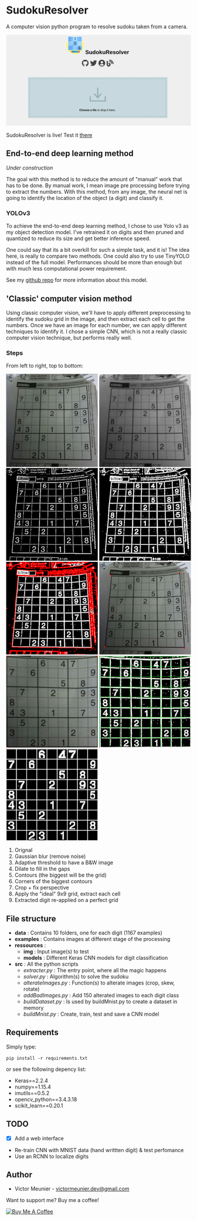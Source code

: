 # SudokuResolver

A computer vision python program to resolve sudoku taken from a camera.

<p align="center">
    <img src="ressources/web.png" alt="web itnerface screenshot">
</p>

SudokuResolver is live! Test it [there](http://projects.victormeunier.com/sudoku/sudoku.html)

## End-to-end deep learning method

*Under construction*

The goal with this method is to reduce the amount of "manual" work that has to be done. By manual work, I mean image pre processing before trying to extract the numbers. With this method, from any image, the neural net is going to identify the location of the object (a digit) and classify it.

### YOLOv3

To achieve the end-to-end deep learning method, I chose to use Yolo v3 as my object detection model. I've retrained it on digits and then pruned and quantized to reduce its size and get better inference speed.

One could say that its a bit overkill for such a simple task, and it is! The idea here, is really to compare two methods. One could also try to use TinyYOLO instead of the full model. Performances should be more than enough but with much less computational power requirement.

See my [github repo](https://github.com/MrEliptik/YOLOv3_digits.git) for more information about this model.

## 'Classic' computer vision method

Using classic computer vision, we'll have to apply different preprocessing to identify the sudoku grid in the image, and then extract each cell to get the numbers. Once we have an image for each number, we can apply different techniques to identify it. I chose a simple CNN, which is not a really classic computer vision technique, but performs really well.

### Steps

From left to right, top to bottom:

<p>
    <img src="examples/original.png" width=250>
    <img src="examples/blurred.png" width=250>
    <img src="examples/adaptive_treshold.png" width=250>
    <img src="examples/dilated.png" width=250>
    <img src="examples/contours.png" width=250>
    <img src="examples/corners.png" width=250>
    <img src="examples/cropped_perspective_fixed.png" width=250>
    <img src="examples/grid_applied.png" width=250>
    <img src="examples/result.png" width=250>
</p>

1. Orignal
2. Gaussian blur (remove noise)
3. Adaptive threshold to have a B&W image
4. Dilate to fill in the gaps
5. Contours (the biggest will be the grid)
6. Corners of the biggest contours
7. Crop + fix perspective
8. Apply the "ideal" 9x9 grid, extract each cell
9. Extracted digit re-applied on a perfect grid

## File structure

- **data**        : Contains 10 folders, one for each digit (1167 examples)
- **examples**    : Contains images at different stage of the processing
- **ressources**  :
  - **img**               : Input image(s) to test
  - **models**            : Different Keras CNN models for digit classification
- **src**         : All the python scripts
  - *extracter.py*      : The entry point, where all the magic happens
  - *solver.py*         : Algorithm(s) to solve the sudoku
  - *alterateImages.py* : Function(s) to alterate images (crop, skew, rotate)
  - *addBadImages.py*   : Add 150 alterated images to each digit class
  - *buildDataset.py*   : Is used by buildMnist.py to create a dataset in memory
  - *buildMnist.py*     : Create, train, test and save a CNN model

## Requirements

Simply type:

    pip install -r requirements.txt

or see the following depency list:

- Keras==2.2.4
- numpy==1.15.4
- imutils==0.5.2
- opencv_python==3.4.3.18
- scikit_learn==0.20.1

## TODO 
- [x] Add a web interface
- Re-train CNN with MNIST data (hand writtten digit) & test perfomance
- Use an RCNN to localize digits

## Author

- Victor Meunier - victormeunier.dev@gmail.com

Want to support me? Buy me a coffee!

<a href="https://www.buymeacoffee.com/mreliptik" target="_blank"><img src="https://bmc-cdn.nyc3.digitaloceanspaces.com/BMC-button-images/custom_images/orange_img.png" alt="Buy Me A Coffee" style="height: auto !important;width: auto !important;" ></a>
